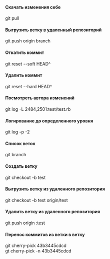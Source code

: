 <h4>Скачать изменения себе</h4>
git pull
<h4>Выгрузить ветку в удаленный репозиторий</h4>
git push origin branch
<h4>Откатить коммит</h4>
git reset --soft HEAD^
<h4>Удалить коммит</h4>
git reset --hard HEAD^
<h4>Посмотреть автора изменений</h4>
git log -L 2484,2501:test/test.rb
<h4>Логирование до определенного уровня</h4>
git log -p -2
<h4>Список веток</h4>
git branch
<h4>Создать ветку</h4>
git checkout -b test
<h4>Выгрузить ветку из удаленного репозитория</h4>
git checkout -b test origin/test
<h4>Удалить ветку из удаленного репозитория</h4>
git push origin :test
<h4>Перенос коммитов из ветки в ветку</h4>
git cherry-pick 43b3445cdcd<br>
gt cherry-pick -n 43b3445cdcd
